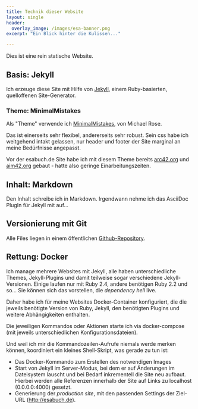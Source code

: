 ```yaml
---
title: Technik dieser Website
layout: single
header:
  overlay_image: /images/esa-banner.png
excerpt: "Ein Blick hinter die Kulissen..."

---
```


Dies ist eine rein statische Website.

## Basis: Jekyll
Ich erzeuge diese Site mit Hilfe von [Jekyll](https://jekyllrb.com/),
einem Ruby-basierten, quelloffenen Site-Generator.


### Theme: MinimalMistakes
Als "Theme" verwende ich [MinimalMistakes](https://mmistakes.github.io/minimal-mistakes/),
von Michael Rose.

Das ist einerseits sehr flexibel, andererseits sehr robust.
Sein css habe ich weitgehend intakt gelassen, nur header
und footer der Site marginal an meine Bedürfnisse angepasst.

Vor der esabuch.de Site habe ich mit diesem Theme bereits
[arc42.org](http://arc42.org) und [aim42.org](http://aim42.org)
gebaut - hatte also geringe Einarbeitungszeiten.


## Inhalt: Markdown
Den Inhalt schreibe ich in Markdown. Irgendwann nehme ich das AsciiDoc
PlugIn für Jekyll mit auf...

## Versionierung mit Git
Alle Files liegen in einem öffentlichen [Github-Repository](https://github.com/gernotstarke/esabuch.de-site).

## Rettung: Docker

Ich manage mehrere Websites mit Jekyll, alle haben unterschiedliche
Themes, Jekyll-Plugins und damit teilweise sogar verschiedene
Jekyll-Versionen. Einige laufen nur mit Ruby 2.4, andere benötigen Ruby 2.2
und so... Sie können sich das vorstellen, die _dependency hell_
live.

Daher habe ich für meine Websites Docker-Container konfiguriert,
die die jeweils benötigte Version von Ruby, Jekyll, den benötigten Plugins
und weitere Abhängigkeiten enthalten.

Die jeweiligen Kommandos oder Aktionen starte ich via docker-compose
(mit jeweils unterschiedlichen Konfigurationsdateien).

Und weil ich mir die Kommandozeilen-Aufrufe niemals werde merken können,
koordiniert ein kleines Shell-Skript, was gerade zu tun ist:

* Das Docker-Kommando zum Erstellen des notwendigen Images
* Start von Jekyll im Server-Modus, bei dem er auf Änderungen im Dateisystem
lauscht und bei Bedarf inkrementell die Site neu aufbaut. Hierbei werden
alle Referenzen innerhalb der Site auf Links zu localhost (0.0.0.0:4000)
gesetzt.
* Generierung der _production site_, mit den passenden Settings
der Ziel-URL (http://esabuch.de).
